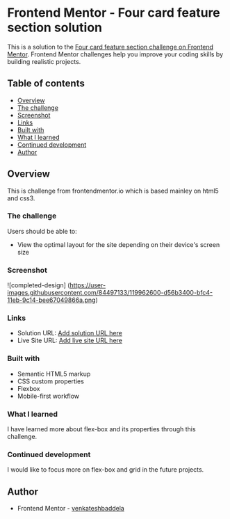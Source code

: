 # Frontend Mentor - Four card feature section solution

This is a solution to the [Four card feature section challenge on Frontend Mentor](https://www.frontendmentor.io/challenges/four-card-feature-section-weK1eFYK). Frontend Mentor challenges help you improve your coding skills by building realistic projects.

## Table of contents

- [Overview](#overview)
- [The challenge](#the-challenge)
- [Screenshot](#screenshot)
- [Links](#links)
- [Built with](#built-with)
- [What I learned](#what-i-learned)
- [Continued development](#continued-development)
- [Author](#author)

## Overview

This is challenge from frontendmentor.io which is based mainley on html5 and css3.

### The challenge

Users should be able to:

- View the optimal layout for the site depending on their device's screen size

### Screenshot

![completed-design] (https://user-images.githubusercontent.com/84497133/119962600-d56b3400-bfc4-11eb-9c14-bee67049866a.png)

### Links

- Solution URL: [Add solution URL here](https://your-solution-url.com)
- Live Site URL: [Add live site URL here](https://your-live-site-url.com)

### Built with

- Semantic HTML5 markup
- CSS custom properties
- Flexbox
- Mobile-first workflow

### What I learned

I have learned more about flex-box and its properties through this challenge.

### Continued development

I would like to focus more on flex-box and grid in the future projects.

## Author

- Frontend Mentor - [venkateshbaddela](https://www.frontendmentor.io/profile/venkateshbaddela)
